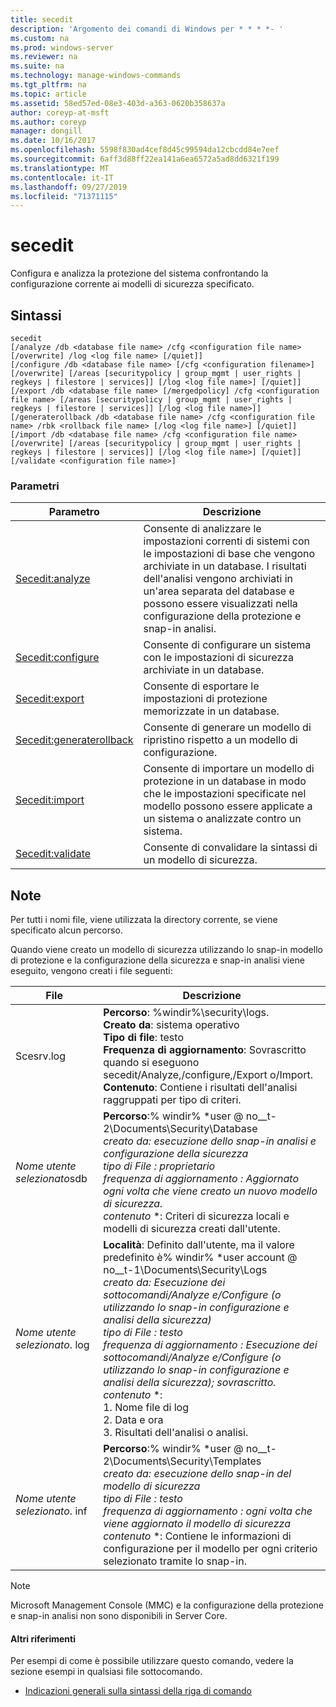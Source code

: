 ```yaml
---
title: secedit
description: 'Argomento dei comandi di Windows per * * * *- '
ms.custom: na
ms.prod: windows-server
ms.reviewer: na
ms.suite: na
ms.technology: manage-windows-commands
ms.tgt_pltfrm: na
ms.topic: article
ms.assetid: 58ed57ed-08e3-403d-a363-0620b358637a
author: coreyp-at-msft
ms.author: coreyp
manager: dongill
ms.date: 10/16/2017
ms.openlocfilehash: 5598f830ad4cef8d45c99594da12cbcdd84e7eef
ms.sourcegitcommit: 6aff3d88ff22ea141a6ea6572a5ad8dd6321f199
ms.translationtype: MT
ms.contentlocale: it-IT
ms.lasthandoff: 09/27/2019
ms.locfileid: "71371115"
---
```

# <a name="secedit"></a>secedit



Configura e analizza la protezione del sistema confrontando la configurazione corrente ai modelli di sicurezza specificato.

## <a name="syntax"></a>Sintassi

```
secedit 
[/analyze /db <database file name> /cfg <configuration file name> [/overwrite] /log <log file name> [/quiet]]
[/configure /db <database file name> [/cfg <configuration filename>] [/overwrite] [/areas [securitypolicy | group_mgmt | user_rights | regkeys | filestore | services]] [/log <log file name>] [/quiet]]
[/export /db <database file name> [/mergedpolicy] /cfg <configuration file name> [/areas [securitypolicy | group_mgmt | user_rights | regkeys | filestore | services]] [/log <log file name>]]
[/generaterollback /db <database file name> /cfg <configuration file name> /rbk <rollback file name> [/log <log file name>] [/quiet]]
[/import /db <database file name> /cfg <configuration file name> [/overwrite] [/areas [securitypolicy | group_mgmt | user_rights | regkeys | filestore | services]] [/log <log file name>] [/quiet]]
[/validate <configuration file name>]
```

### <a name="parameters"></a>Parametri

|Parametro|Descrizione|
|---------|-----------|
|[Secedit:analyze](secedit-analyze.md)|Consente di analizzare le impostazioni correnti di sistemi con le impostazioni di base che vengono archiviate in un database.  I risultati dell'analisi vengono archiviati in un'area separata del database e possono essere visualizzati nella configurazione della protezione e snap-in analisi.|
|[Secedit:configure](secedit-configure.md)|Consente di configurare un sistema con le impostazioni di sicurezza archiviate in un database.|
|[Secedit:export](secedit-export.md)|Consente di esportare le impostazioni di protezione memorizzate in un database.|
|[Secedit:generaterollback](secedit-generaterollback.md)|Consente di generare un modello di ripristino rispetto a un modello di configurazione.|
|[Secedit:import](secedit-import.md)|Consente di importare un modello di protezione in un database in modo che le impostazioni specificate nel modello possono essere applicate a un sistema o analizzate contro un sistema.|
|[Secedit:validate](secedit-validate.md)|Consente di convalidare la sintassi di un modello di sicurezza.|

## <a name="remarks"></a>Note

Per tutti i nomi file, viene utilizzata la directory corrente, se viene specificato alcun percorso.

Quando viene creato un modello di sicurezza utilizzando lo snap-in modello di protezione e la configurazione della sicurezza e snap-in analisi viene eseguito, vengono creati i file seguenti:


|           File           |                                                                                                                                                                                                                                                               Descrizione                                                                                                                                                                                                                                                                |
|--------------------------|------------------------------------------------------------------------------------------------------------------------------------------------------------------------------------------------------------------------------------------------------------------------------------------------------------------------------------------------------------------------------------------------------------------------------------------------------------------------------------------------------------------------------------------|
|        Scesrv.log        |                                                                                                                             **Percorso**: %windir%\security\logs.</br>**Creato da**: sistema operativo</br>**Tipo di file**: testo</br>**Frequenza di aggiornamento**: Sovrascritto quando si eseguono secedit/Analyze,/configure,/Export o/Import.</br>**Contenuto**: Contiene i risultati dell'analisi raggruppati per tipo di criteri.                                                                                                                             |
| *Nome utente selezionato*sdb |                                                                                    **Percorso**:% windir% \*user @ no__t-2\Documents\Security\Database</br></em>*creato da*<em>: esecuzione dello snap-in analisi e configurazione della sicurezza</br>*tipo di File*</em> <em>: proprietario</br>*frequenza di aggiornamento*</em> <em>: Aggiornato ogni volta che viene creato un nuovo modello di sicurezza.</br>*contenuto*</em> \*: Criteri di sicurezza locali e modelli di sicurezza creati dall'utente.                                                                                    |
| *Nome utente selezionato*. log | **Località**: Definito dall'utente, ma il valore predefinito è% windir% \*user account @ no__t-1\Documents\Security\Logs</br></em>*creato da*<em>: Esecuzione dei sottocomandi/Analyze e/Configure (o utilizzando lo snap-in configurazione e analisi della sicurezza)</br>*tipo di File*</em> <em>: testo</br>*frequenza di aggiornamento*</em> <em>: Esecuzione dei sottocomandi/Analyze e/Configure (o utilizzando lo snap-in configurazione e analisi della sicurezza); sovrascritto.</br>*contenuto*</em> \*:</br>1.  Nome file di log</br>2.  Data e ora</br>3.  Risultati dell'analisi o analisi. |
| *Nome utente selezionato*. inf |                                                                                     **Percorso**:% windir% \*user @ no__t-2\Documents\Security\Templates</br></em>*creato da*<em>: esecuzione dello snap-in del modello di sicurezza</br>*tipo di File*</em> <em>: testo</br>*frequenza di aggiornamento*</em> <em>: ogni volta che viene aggiornato il modello di sicurezza</br>*contenuto*</em> \*: Contiene le informazioni di configurazione per il modello per ogni criterio selezionato tramite lo snap-in.                                                                                     |

> [!NOTE]
> Microsoft Management Console (MMC) e la configurazione della protezione e snap-in analisi non sono disponibili in Server Core.

#### <a name="additional-references"></a>Altri riferimenti

Per esempi di come è possibile utilizzare questo comando, vedere la sezione esempi in qualsiasi file sottocomando.
-   [Indicazioni generali sulla sintassi della riga di comando](command-line-syntax-key.md)